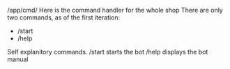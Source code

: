 /app/cmd/
Here is the command handler for the whole shop
There are only two commands, as of the first iteration:
- /start
- /help

Self explanitory commands. 
/start starts the bot
/help displays the bot manual